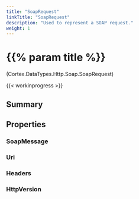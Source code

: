 ```yaml
---
title: "SoapRequest"
linkTitle: "SoapRequest"
description: "Used to represent a SOAP request."
weight: 1
---
```


# {{% param title %}}

<p class="namespace">(Cortex.DataTypes.Http.Soap.SoapRequest)</p>

{{< workinprogress >}}

## Summary

## Properties

### SoapMessage

### Uri

### Headers

### HttpVersion

